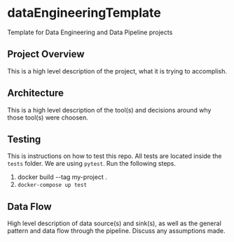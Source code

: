 # dataEngineeringTemplate
Template for Data Engineering and Data Pipeline projects

## Project Overview
This is a high level description of the project, what it is trying to accomplish.

## Architecture
This is a high level description of the tool(s) and decisions around why those tool(s) were choosen.

## Testing
This is instructions on how to test this repo. All tests are located inside the `tests` folder. We are using `pytest`.
Run the following steps.

1. docker build --tag my-project .
2. `docker-compose up test`

## Data Flow
High level description of data source(s) and sink(s), as well as the general pattern and data flow through the pipeline.
Discuss any assumptions made.
